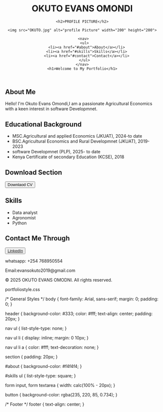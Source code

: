 <!DOCTYPE html>
<html lang="en">
<head>
  <meta charset="UTF-8">
  <meta name="OKUTO EVANS OMONDI" content="width=device-width, initial-scale=1.0">
  <title>OKUTO EVANS OMONDI</title>
  <link rel="stylesheet" href="portfoliostyle.css">
</head>
<body>
  <!-- Header Section -->
  <header>
    <h1>OKUTO EVANS OMONDI</h1>

    <h2>PROFILE PICTURE</h2>
    
    <img src="OKUTO.jpg" alt="profile Picture" width="200" height="200">

     <nav>
      <ul>
        <li><a href="#about">About</a></li>
        <li><a href="#skills">Skills</a></li>
        <li><a href="#contact">Contact</a></li>
      </ul>
    </nav>
    <h1>Welcome to My Portfolio</h1>
  </header>

  <!-- About Section -->
  <section id="about">
    <h2>About Me</h2>
    <p>Hello! I'm Okuto Evans Omondi,I am a passionate Agricultural Economics with a keen interest in software Developmnet.</p>
  </section>


  <section id="education">
    <h2>Educational Background</h2>
    <ul>
      <li>MSC.Agricultural and applied Economics (JKUAT), 2024-to date</li>
      <li>BSC.Agricultural Economics and Rural Developmnet (JKUAT), 2019-2023</li>
      <li>software Developmnet (PLP), 2025- to date</li>
      <li>Kenya Certificate of secondary Education (KCSE), 2018</li>
    </ul>
    <body>
      <h1>Download Section</h1>
      <a href="okuto jnr cv.pdf" download>
        <button>Downlaod CV</button>
      </a>
    </body>
  </section>

  <!-- Skills Section -->
  <section id="skills">
    <h2>Skills</h2>
    <ul>
      <li>Data analyst</li>
      <li>Agronomist</li>
      <li>Python</li>
    </ul>
  </section>

  <!-- Contact Section -->
  <section id="contact">
    <h2>Contact Me Through</h2>
      <button><a href="https://www.linkedin.com/in/okuto-evans-858970293/">LinkedIn</a></button>
      <p>whatsapp: +254 768950554</p>
      <p>Email:evansokuto2019@gmail.com</p>
  </section>

  <footer>
    <p>&copy; 2025 OKUTO EVANS OMODNI. All rights reserved.</p>
  </footer>
</body>
</html>






portfoliostyle.css


/* General Styles */
body {
    font-family: Arial, sans-serif;
    margin: 0;
    padding: 0;
  }
  
  header {
    background-color: #333;
    color: #fff;
    text-align: center;
    padding: 20px;
  }
  
  nav ul {
    list-style-type: none;
  }
  
  nav ul li {
    display: inline;
    margin: 0 10px;
  }
  
  nav ul li a {
    color: #fff;
    text-decoration: none;
  }
  
  section {
    padding: 20px;
  }
  
  #about {
    background-color: #f4f4f4;
  }
 
  
  #skills ul {
    list-style-type: square;
  }
  
  form input, form textarea {
    width: calc(100% - 20px);
  }
  
  button {
    background-color: rgba(235, 220, 85, 0.734);
  }
  
  /* Footer */
  footer {
    text-align: center;
  }
